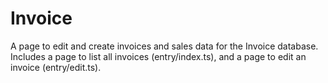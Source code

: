 # Invoice

A page to edit and create invoices and sales data for the Invoice database.
Includes a page to list all invoices (entry/index.ts), and a page to edit an
invoice (entry/edit.ts).
